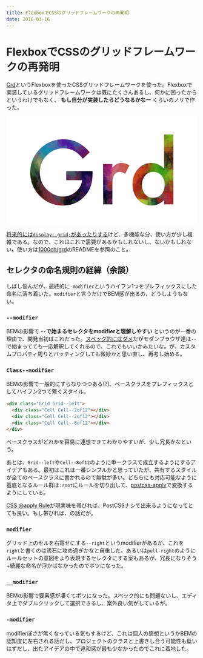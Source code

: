 ```yaml
---
title: FlexboxでCSSのグリッドフレームワークの再発明
date: 2016-03-16
---
```


# FlexboxでCSSのグリッドフレームワークの再発明

[Grd](http://1000ch.github.io/grd/)というFlexboxを使ったCSSグリッドフレームワークを使った。Flexboxで実装しているグリッドフレームワークは既にたくさんあるし、何かに困ったからというわけでもなく、 **もし自分が実装したらどうなるかなー** くらいのノリで作った。

![Grd](/img/posts/2016/flexbox-grid/logo.png)

[将来的には`display: grid;`があったりする](/posts/2016/display-grid.html)けど、多機能な分、使い方が少し複雑である。なので、これはこれで需要があるかもしれないし、ないかもしれない。使い方は[1000ch/grd](https://github.com/1000ch/grd)のREADMEを参照のこと。

## セレクタの命名規則の経緯（余談）

しばし悩んだが、最終的に`-modifier`というハイフン1つをプレフィックスにした命名に落ち着いた。`modifier`と言うだけでBEM感が出るの、どうしようもない。

### `--modifier`

BEMの影響で **`--`で始まるセレクタをmodifierと理解しやすい** というのが一番の理由で、開発当初はこれだった。[スペック的にはダメ](https://www.w3.org/TR/CSS21/syndata.html#characters)だがモダンブラウザ達は`--`で始まってても一応解釈してくれるので、これでもいいかみたいな。が、カスタムプロパティ周りとバッティングしても微妙かと思い直し、再考し始める。

### `Class--modifier`

BEMの影響で一般的にすらなりつつある(?)、ベースクラスをプレフィックスとしてハイフン2つで繋ぐスタイル。

```html
<div class="Grid Grid--left">
  <div class="Cell Cell--2of12"></div>
  <div class="Cell Cell--2of12"></div>
  <div class="Cell Cell--8of12"></div>
</div>
```

ベースクラスがどれかを容易に連想できてわかりやすいが、少し冗長かなという。

あとは、`Grid--left`や`Cell--8of12`のように単一クラスで成立するようにするアイデアもある。最初はこれは一番シンプルかと思っていたが、共有するスタイルが全てのベースクラスに書かれるので無駄が多い。どちらにも対応可能なように基底となるルール群は`:root`にルールを切り出して、[postcss-apply](https://github.com/pascalduez/postcss-apply)で変換するようにしている。

[CSS @apply Rule](http://tabatkins.github.io/specs/css-apply-rule/)が現実味を帯びれば、PostCSSナシで出来るようになってとても良い。もし帯びれば、の話だが。

### `modifier`

グリッド上のセルを右寄せにする`--right`というmodifierがあるが、これを`right`と書くのは流石に攻め過ぎかなと自重した。あるいは`pull-right`のようにルールセットの意図をより表現するセレクタにする案もあるが、冗長になりそう+綺麗な命名が浮かばなかったのでボツになった。

### `__modifier`

BEMの影響で要素感が凄くてボツになった。スペック的にも問題ないし、エディタ上でダブルクリックして選択できるし、案外良い気がしているが。

### `-modifier`

modifierぽさが無くなっている気もするけど、これは個人の感想というかBEMの認知度に左右される話だし、プロジェクトのクラスと上書きし合う可能性も低いはずだし、出たアイデアの中で違和感が最も少なかったのでこれに着地した。
